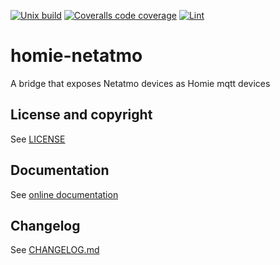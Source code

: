 [![Unix build](https://img.shields.io/github/workflow/status/Tieske/homie-netatmo/Unix%20build?label=Unix%20build&logo=linux)](https://github.com/Tieske/homie-netatmo/actions/workflows/unix_build.yml)
[![Coveralls code coverage](https://img.shields.io/coveralls/github/Tieske/homie-netatmo?logo=coveralls)](https://coveralls.io/github/Tieske/homie-netatmo)
[![Lint](https://github.com/Tieske/homie-netatmo/workflows/Lint/badge.svg)](https://github.com/Tieske/homie-netatmo/actions/workflows/lint.yml)

# homie-netatmo

A bridge that exposes Netatmo devices as Homie mqtt devices 

## License and copyright

See [LICENSE](LICENSE)

## Documentation

See [online documentation](https://Tieske.github.io/homie-netatmo/)

## Changelog

See [CHANGELOG.md](CHANGELOG.md)
